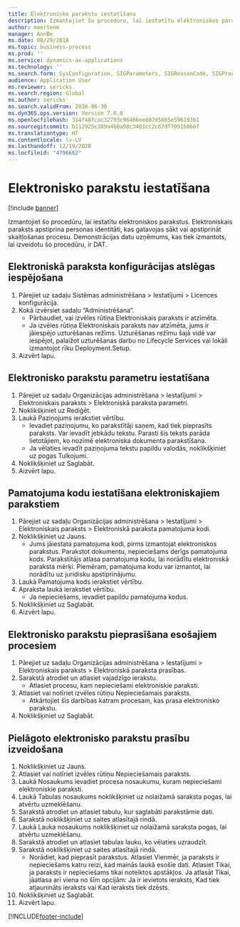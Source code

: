 ```yaml
---
title: Elektronisko parakstu iestatīšana
description: Izmantojiet šo procedūru, lai iestatītu elektroniskos parakstus.
author: maertenm
manager: AnnBe
ms.date: 08/29/2018
ms.topic: business-process
ms.prod: ''
ms.service: dynamics-ax-applications
ms.technology: ''
ms.search.form: SysConfiguration, SIGParameters, SIGReasonCode, SIGProcSetup
audience: Application User
ms.reviewer: sericks
ms.search.region: Global
ms.author: sericks
ms.search.validFrom: 2016-06-30
ms.dyn365.ops.version: Version 7.0.0
ms.openlocfilehash: 314f48fcac32793c96466ee807d5685e596193b1
ms.sourcegitcommit: b112925c389a460a98c3401cc2c67df7091b066f
ms.translationtype: HT
ms.contentlocale: lv-LV
ms.lasthandoff: 12/19/2020
ms.locfileid: "4796662"
---
```

# <a name="set-up-electronic-signatures"></a>Elektronisko parakstu iestatīšana

[!include [banner](../../includes/banner.md)]

Izmantojiet šo procedūru, lai iestatītu elektroniskos parakstus. Elektroniskais paraksts apstiprina personas identitāti, kas gatavojas sākt vai apstiprināt skaitļošanas procesu. Demonstrācijas datu uzņēmums, kas tiek izmantots, lai izveidotu šo procedūru, ir DAT.


## <a name="enable-the-electronic-signature-configuration-key"></a>Elektroniskā paraksta konfigurācijas atslēgas iespējošana
1. Pārejiet uz sadaļu Sistēmas administrēšana > Iestatījumi > Licences konfigurācija.
2. Kokā izvērsiet sadaļu “Administrēšana”.
    * Pārbaudiet, vai izvēles rūtiņa Elektroniskais paraksts ir atzīmēta.  
    * Ja izvēles rūtiņa Elektroniskais paraksts nav atzīmēta, jums ir jāiespējo uzturēšanas režīms. Uzturēšanas režīmu šajā vidē var iespējot, palaižot uzturēšanas darbu no Lifecycle Services vai lokāli izmantojot rīku Deployment.Setup.  
3. Aizvērt lapu.

## <a name="set-up-electronic-signature-parameters"></a>Elektronisko parakstu parametru iestatīšana
1. Pārejiet uz sadaļu Organizācijas administrēšana > Iestatījumi > Elektroniskais paraksts > Elektroniskā paraksta parametri.
2. Noklikšķiniet uz Rediģēt.
3. Laukā Paziņojums ierakstiet vērtību.
    * Ievadiet paziņojumu, ko parakstītāji saņem, kad tiek pieprasīts paraksts. Var ievadīt jebkādu tekstu. Parasti šis teksts parāda lietotājiem, ko nozīmē elektroniska dokumenta parakstīšana.  
    * Ja vēlaties ievadīt paziņojuma tekstu papildu valodās, noklikšķiniet uz pogas Tulkojumi.  
4. Noklikšķiniet uz Saglabāt.
5. Aizvērt lapu.

## <a name="set-up-reason-codes-for-electronic-signatures"></a>Pamatojuma kodu iestatīšana elektroniskajiem parakstiem
1. Pārejiet uz sadaļu Organizācijas administrēšana > Iestatījumi > Elektroniskais paraksts > Elektroniskā paraksta pamatojuma kodi.
2. Noklikšķiniet uz Jauns.
    * Jums jāiestata pamatojuma kodi, pirms izmantojat elektroniskos parakstus. Parakstot dokumentu, nepieciešams derīgs pamatojuma kods.     Parakstītājs atlasa pamatojuma kodu, lai norādītu elektroniskā paraksta mērķi. Piemēram, pamatojuma kodu var izmantot, lai norādītu uz juridisku apstiprinājumu.  
3. Laukā Pamatojuma kods ierakstiet vērtību.
4. Apraksta laukā ierakstiet vērtību.
    * Ja nepieciešams, ievadiet papildu pamatojuma kodus.  
5. Noklikšķiniet uz Saglabāt.
6. Aizvērt lapu.

## <a name="require-electronic-signatures-for-existing-processes"></a>Elektronisko parakstu pieprasīšana esošajiem procesiem
1. Pārejiet uz sadaļu Organizācijas administrēšana > Iestatījumi > Elektroniskais paraksts > Elektroniskā paraksta prasības.
2. Sarakstā atrodiet un atlasiet vajadzīgo ierakstu.
    * Atlasiet procesu, kam nepieciešami elektroniskie paraksti.  
3. Atlasiet vai notīriet izvēles rūtiņu Nepieciešamais paraksts.
    * Atkārtojiet šīs darbības katram procesam, kas prasa elektronisko parakstu.  
4. Noklikšķiniet uz Saglabāt.

## <a name="create-a-custom-requirement-for-electronic-signatures"></a>Pielāgoto elektronisko parakstu prasību izveidošana
1. Noklikšķiniet uz Jauns.
2. Atlasiet vai notīriet izvēles rūtiņu Nepieciešamais paraksts.
3. Laukā Nosaukums ievadiet procesa nosaukumu, kuram nepieciešami elektroniskie paraksti.
4. Laukā Tabulas nosaukums noklikšķiniet uz nolaižamā saraksta pogas, lai atvērtu uzmeklēšanu.
5. Sarakstā atrodiet un atlasiet tabulu, kur saglabāti parakstāmie dati.
6. Sarakstā noklikšķiniet uz saites atlasītajā rindā.
7. Laukā Lauka nosaukums noklikšķiniet uz nolaižamā saraksta pogas, lai atvērtu uzmeklēšanu.
8. Sarakstā atrodiet un atlasiet tabulas lauku, ko vēlaties uzraudzīt.
9. Sarakstā noklikšķiniet uz saites atlasītajā rindā.
    * Norādiet, kad pieprasīt parakstus.     Atlasiet Vienmēr, ja paraksts ir nepieciešams katru reizi, kad mainās laukā esošie dati.     Atlasiet Tikai, ja paraksts ir nepieciešams tikai noteiktos apstākļos. Ja atlasāt Tikai, jāatlasa arī viena no šīm opcijām: Ja ir ievietots ieraksts, Kad tiek atjaunināts ieraksts vai Kad ieraksts tiek dzēsts.  
10. Noklikšķiniet uz Saglabāt.
11. Aizvērt lapu.



[!INCLUDE[footer-include](../../../../includes/footer-banner.md)]